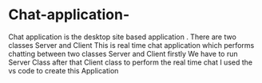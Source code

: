 # Chat-application-
Chat application is the desktop site based application . There are two classes Server and Client This is real time chat application which performs chatting between two classes Server and Client firstly We have to run Server Class after that Client class to perform the real time chat I used the vs code to create this Application 
